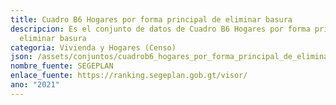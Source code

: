 ```yaml
---
title: Cuadro B6 Hogares por forma principal de eliminar basura
descripcion: Es el conjunto de datos de Cuadro B6 Hogares por forma principal de
  eliminar basura
categoria: Vivienda y Hogares (Censo)
json: /assets/conjuntos/cuadrob6_hogares_por_forma_principal_de_eliminacion_de_la_basura.json
nombre_fuente: SEGEPLAN
enlace_fuente: https://ranking.segeplan.gob.gt/visor/
ano: "2021"
---
```

